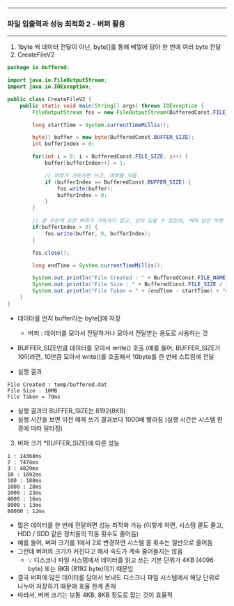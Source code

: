 -----
### 파일 입출력과 성능 최적화 2 - 버퍼 활용
-----
1. 1byte 씩 데이터 전달이 아닌, byte[]를 통해 배열에 담아 한 번에 여러 byte 전달
2. CreateFileV2
```java
package io.buffered;

import java.io.FileOutputStream;
import java.io.IOException;

public class CreateFileV2 {
    public static void main(String[] args) throws IOException {
        FileOutputStream fos = new FileOutputStream(BufferedConst.FILE_NAME);

        long startTime = System.currentTimeMillis();

        byte[] buffer = new byte[BufferedConst.BUFFER_SIZE];
        int bufferIndex = 0;

        for(int i = 0; i < BufferedConst.FILE_SIZE; i++) {
            buffer[bufferIndex++] = 1;

            // 버퍼가 가득차면 쓰고, 버퍼를 지움
            if (bufferIndex == BufferedConst.BUFFER_SIZE) {
                fos.write(buffer);
                bufferIndex = 0;
            }
        }

        // 끝 부분에 오면 버퍼가 가득차지 않고, 남아 있을 수 있는데, 버퍼 남은 부분 쓰기
        if(bufferIndex > 0) {
            fos.write(buffer, 0, bufferIndex);
        }

        fos.close();

        long endTime = System.currentTimeMillis();

        System.out.println("File Created : " + BufferedConst.FILE_NAME);
        System.out.println("File Size : " + BufferedConst.FILE_SIZE / 1024 / 1024 + "MB");
        System.out.println("File Taken = " + (endTime - startTime) + "ms");
    }
}
```
  - 데이터를 먼저 buffer라는 byte[]에 저장
    + 버퍼 : 데이터를 모아서 전달하거나 모아서 전달받는 용도로 사용하는 것
  - BUFFER_SIZE만큼 데이터를 모아서 write() 호출 (예를 들어, BUFFER_SIZE가 10이라면, 10만큼 모아서 write()를 호출해서 10byte를 한 번에 스트림에 전달

  - 실행 결과
```
File Created : temp/buffered.dat
File Size : 10MB
File Taken = 70ms
```
  - 실행 결과의 BUFFER_SIZE는 8192(8KB)
  - 실행 시간을 보면 이전 예제 쓰기 결과보다 1000배 빨라짐 (실행 시간은 시스템 환경에 따라 달라짐)

3. 버퍼 크기 *BUFFER_SIZE)에 따른 성능
```
1 : 14368ms
2 : 7474ms
3 : 4829ms
10 : 1692ms
100 : 180ms
1000 : 28ms
2000 : 23ms
4000 : 16ms
8000 : 13ms
80000 : 12ms
```
   - 많은 데이터를 한 번에 전달하면 성능 최적화 가능 (이렇게 하면, 시스템 콜도 줄고, HDD / SDD 같은 장치들의 작동 횟수도 줄어듬)
   - 예를 들어, 버퍼 크기를 1에서 2로 변경하면 시스템 콜 횟수는 절반으로 줄어듬
   - 그런데 버퍼의 크기가 커진다고 해서 속도가 계속 줄어들지는 않음
     + 💡 디스크나 파일 시스템에서 데이터를 읽고 쓰는 기본 단위가 4KB (4096 byte) 또는 8KB (8192 byte)이기 때문임
   - 결국 버퍼에 많은 데이터를 담아서 보내도 디스크나 파일 시스템에서 해당 단위로 나누어 저장하기 때문에 효율 한계 존재
   - 따라서, 버퍼 크기는 보통 4KB, 8KB 정도로 잡는 것이 효율적

